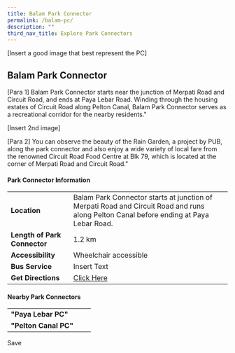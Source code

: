 ```yaml
---
title: Balam Park Connector
permalink: /balam-pc/
description: ""
third_nav_title: Explore Park Connectors
---
```

\[Insert a good image that best represent the PC\]

Balam Park Connector
----------------------

\[Para 1\]  Balam Park Connector starts near the junction of Merpati Road and Circuit Road, and ends at Paya Lebar Road. Winding through the housing estates of Circuit Road along Pelton Canal, Balam Park Connector serves as a recreational corridor for the nearby residents."
<br>
  

\[Insert 2nd image\]

\[Para 2\] You can observe the beauty of the Rain Garden, a project by PUB, along the park connector and also enjoy a wide variety of local fare from the renowned Circuit Road Food Centre at Blk 79, which is located at the corner of Merpati Road and Circuit Road."
<br>
  

  
  
 
#### Park Connector Information

|  |  |  |
| --- | --- | --- |
| **Location** | Balam Park Connector starts at junction of Merpati Road and Circuit Road and runs along Pelton Canal before ending at Paya Lebar Road. |  |
| **Length of Park Connector** | 1.2 km |  |
| **Accessibility** | Wheelchair accessible |  |
| **Bus Service** | Insert Text |  |
| **Get Directions** | [Click Here](https://www.onemap.gov.sg/main/v2/?lat=1.3274150673363532&amp;lng=103.88499569710615)  |  |

  
  
  

#### Nearby Park Connectors

|  |  |  |
| --- | --- | --- |
| **"Paya Lebar PC"** |  |  |
| **"Pelton Canal PC"** |  |  |

Save